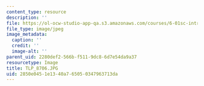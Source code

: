 ```yaml
---
content_type: resource
description: ''
file: https://ol-ocw-studio-app-qa.s3.amazonaws.com/courses/6-01sc-introduction-to-electrical-engineering-and-computer-science-i-spring-2011/2850e0451e1340a765050347963713da_TLP_8706.JPG
file_type: image/jpeg
image_metadata:
  caption: ''
  credit: ''
  image-alt: ''
parent_uid: 2280def2-566b-f511-9dc8-6d7e54da9a37
resourcetype: Image
title: TLP_8706.JPG
uid: 2850e045-1e13-40a7-6505-0347963713da
---
```

